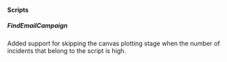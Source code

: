 
#### Scripts
##### FindEmailCampaign
Added support for skipping the canvas plotting stage when the number of incidents that belong to the script is high.
